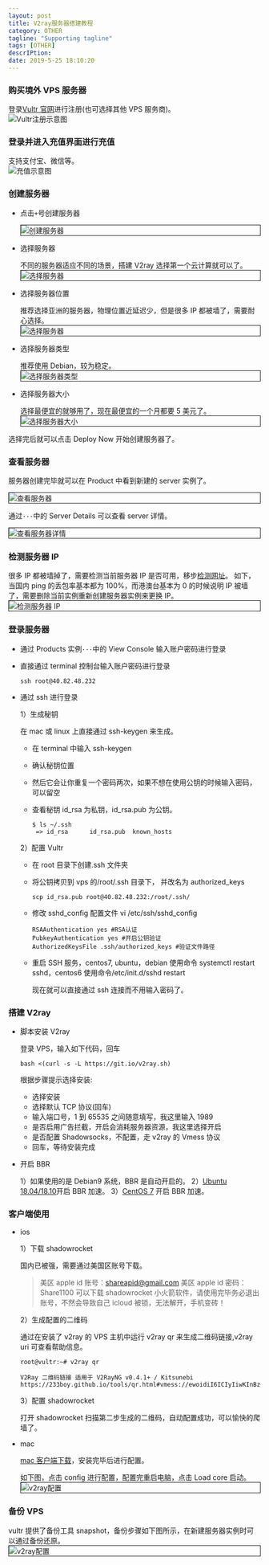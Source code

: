 ```yaml
---
layout: post
title: V2ray服务器搭建教程
category: OTHER
tagline: "Supporting tagline"
tags: [OTHER]
descrIPtion:
date: 2019-5-25 18:10:20
---
```


### 购买境外 VPS 服务器

登录[Vultr 官网](https://www.vultr.com/)进行注册(也可选择其他 VPS 服务商)。
<img style="display:block; margin: auto;" alt="Vultr注册示意图" src="https://i.imgur.com/l8sRrJ9.png" />

### 登录并进入充值界面进行充值

支持支付宝、微信等。
<img style="display:block; margin: auto;" alt="充值示意图" src="https://i.imgur.com/1yKBAE7.png" />

### 创建服务器

- 点击`+`号创建服务器

  <img style="display:block; margin: auto; border: 1px solid" alt="创建服务器" src="https://i.imgur.com/dhHyH2V.png" />

- 选择服务器

  不同的服务器适应不同的场景，搭建 V2ray 选择第一个云计算就可以了。
  <img style="display:block; margin: auto;border: 1px solid" alt="选择服务器" src="https://i.imgur.com/R3r5NBv.png" />

- 选择服务器位置

  推荐选择亚洲的服务器，物理位置近延迟少，但是很多 IP 都被墙了，需要耐心选择。
  <img style="display:block; margin: auto;border: 1px solid" alt="选择服务器" src="https://i.imgur.com/bV21Br7.png" />

- 选择服务器类型

  推荐使用 Debian，较为稳定。
  <img style="display:block; margin: auto;border: 1px solid" alt="选择服务器类型" src="https://i.imgur.com/ev4jC57.png" />

- 选择服务器大小

  选择最便宜的就够用了，现在最便宜的一个月都要 5 美元了。
  <img style="display:block; margin: auto;border: 1px solid" alt="选择服务器大小" src="https://i.imgur.com/No3vlbS.png" />

选择完后就可以点击 Deploy Now 开始创建服务器了。

### 查看服务器

服务器创建完毕就可以在 Product 中看到新建的 server 实例了。

<img style="display:block; margin: auto;border: 1px solid" alt="查看服务器" src="https://i.imgur.com/lYAgkEG.png" />

通过`···`中的 Server Details 可以查看 server 详情。

<img style="display:block; margin: auto;border: 1px solid" alt="查看服务器详情" src="https://i.imgur.com/W3SAGJY.png" />

### 检测服务器 IP

很多 IP 都被墙掉了，需要检测当前服务器 IP 是否可用，移步[检测网址](https://tools.IPIP.net/ping.php)。
如下，当国内 ping 的丢包率基本都为 100%，而港澳台基本为 0 的时候说明 IP 被墙了，需要删除当前实例重新创建服务器实例来更换 IP。
<img style="display:block; margin: auto;border: 1px solid" alt="检测服务器 IP" src="https://i.imgur.com/zmhYGzW.png" />

### 登录服务器

- 通过 Products 实例`···`中的 View Console 输入账户密码进行登录
- 直接通过 terminal 控制台输入账户密码进行登录
  ```
  ssh root@40.82.48.232
  ```
- 通过 ssh 进行登录

  1）生成秘钥

  在 mac 或 linux 上直接通过 ssh-keygen 来生成。

  - 在 terminal 中输入 ssh-keygen
  - 确认秘钥位置
  - 然后它会让你重复一个密码两次，如果不想在使用公钥的时候输入密码，可以留空
  - 查看秘钥
    id_rsa 为私钥，id_rsa.pub 为公钥。

    ```
    $ ls ~/.ssh
     => id_rsa      id_rsa.pub  known_hosts
    ```

  2）配置 Vultr

  - 在 root 目录下创建.ssh 文件夹
  - 将公钥拷贝到 vps 的/root/.ssh 目录下， 并改名为 authorized_keys
    ```
    scp id_rsa.pub root@40.82.48.232:/root/.ssh/
    ```
  - 修改 sshd_config 配置文件 vi /etc/ssh/sshd_config
    ```
    RSAAuthentication yes #RSA认证
    PubkeyAuthentication yes #开启公钥验证
    AuthorizedKeysFile .ssh/authorized_keys #验证文件路径
    ```
  - 重启 SSH 服务，centos7, ubuntu，debian 使用命令 systemctl restart sshd，centos6 使用命令/etc/init.d/sshd restart

    现在就可以直接通过 ssh 连接而不用输入密码了。

### 搭建 V2ray

- 脚本安装 V2ray

  登录 VPS，输入如下代码，回车

  ```
  bash <(curl -s -L https://git.io/v2ray.sh)
  ```

  根据步骤提示选择安装:

  - 选择安装
  - 选择默认 TCP 协议(回车)
  - 输入端口号，1 到 65535 之间随意填写，我这里输入 1989
  - 是否启用广告拦截，开启会消耗服务器资源，我这里选择开启
  - 是否配置 Shadowsocks，不配置，走 v2ray 的 Vmess 协议
  - 回车，等待安装完成

- 开启 BBR

  1）如果使用的是 Debian9 系统，BBR 是自动开启的。
  2）[Ubuntu 18.04/18.10](https://www.noobyy.com/1245.html)开启 BBR 加速。
  3）[CentOS 7](https://www.noobyy.com/863.html) 开启 BBR 加速。

### 客户端使用

- ios

  1）下载 shadowrocket

  国内已被强，需要通过美国区账号下载。

  > 美区 apple id 账号：shareapid@gmail.com
  > 美区 apple id 密码：Share1100
  > 可以下载 shadowrocket 小火箭软件，请使用完毕务必退出账号，不然会导致自己 icloud 被锁，无法解开，手机变砖！

  2）生成配置的二维码

  通过在安装了 v2ray 的 VPS 主机中运行 v2ray qr 来生成二维码链接,v2ray uri 可查看帮助信息。

  ```
  root@vultr:~# v2ray qr

  V2Ray 二维码链接 适用于 V2RayNG v0.4.1+ / Kitsunebi
  https://233boy.github.io/tools/qr.html#vmess://ewoidiI6ICIyIiwKInBzIjogIjIzM3YyLmNvbV80NS4zMi4xMjIuOCIsC
  ```

  3）配置 shadowrocket

  打开 shadowrocket 扫描第二步生成的二维码，自动配置成功，可以愉快的爬墙了。

- mac

  [mac 客户端下载](https://github.com/Cenmrev/V2RayX/releases)，安装完毕后进行配置。

  如下图，点击 config 进行配置，配置完重启电脑，点击 Load core 启动。
  <img style="display:block; margin: auto;border: 1px solid" alt="v2ray配置" src="https://i.imgur.com/joWFHkR.png" />

### 备份 VPS

vultr 提供了备份工具 snapshot，备份步骤如下图所示，在新建服务器实例时可以通过备份还原。
<img style="display:block; margin: auto;border: 1px solid" alt="v2ray配置" src="https://i.imgur.com/2KqaUMP.png" />
